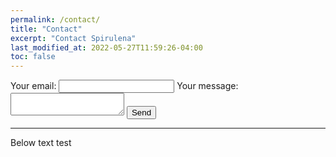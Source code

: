 ```yaml
---
permalink: /contact/
title: "Contact"
excerpt: "Contact Spirulena"
last_modified_at: 2022-05-27T11:59:26-04:00
toc: false
---
```


<form
  action="https://formspree.io/f/xbjbjanp"
  method="POST"
>
  <label>
    Your email:
    <input type="email" name="email">
  </label>
  <label>
    Your message:
    <textarea name="message"></textarea>
  </label>
  <!-- your other form fields go here -->
  <button type="submit">Send</button>
</form>

---

Below text test
